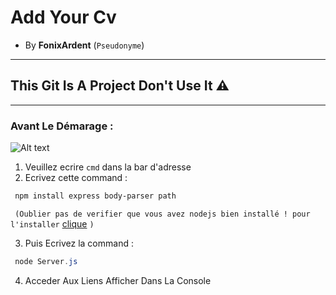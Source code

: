 # Add Your Cv
- By **FonixArdent** (`Pseudonyme`)

----------------------------------------

## This Git Is A Project Don't Use It ⚠️

----------------------------------------

### Avant Le Démarage :

![Alt text](https://jemeformeaunumerique.fr/wp-content/uploads/2015/09/10-windows-10-explorateur-de-fichier.png "a image")

1) Veuillez ecrire `cmd` dans la bar d'adresse
2) Ecrivez cette command :

```ps1
 npm install express body-parser path
```

 ` (Oublier pas de verifier que vous avez nodejs bien installé ! pour l'installer` [clique](https://nodejs.org/en) `)`
 
3) Puis Ecrivez la command :
 
```ps1
 node Server.js
```

4) Acceder Aux Liens Afficher Dans La Console
